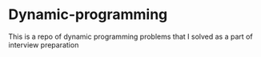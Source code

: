 # Dynamic-programming
This is a repo of dynamic programming problems that I solved as a part of interview preparation
